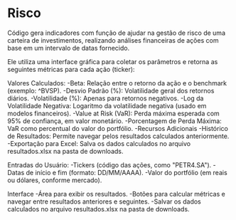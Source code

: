 # Risco
 Código gera indicadores com função de ajudar na gestão de risco de uma carteira de investimentos, realizando análises financeiras de ações com base em um intervalo de datas fornecido. 

Ele utiliza uma interface gráfica para coletar os parâmetros e retorna as seguintes métricas para cada ação (ticker):

Valores Calculados:
-Beta: Relação entre o retorno da ação e o benchmark (exemplo: ^BVSP).
-Desvio Padrão (%): Volatilidade geral dos retornos diários.
-Volatilidade (%): Apenas para retornos negativos.
-Log da Volatilidade Negativa: Logaritmo da volatilidade negativa (usado em modelos financeiros).
-Value at Risk (VaR): Perda máxima esperada com 95% de confiança, em valor monetário.
-Porcentagem de Perda Máxima: VaR como percentual do valor do portfólio.
-Recursos Adicionais
-Histórico de Resultados: Permite navegar pelos resultados calculados anteriormente.
-Exportação para Excel: Salva os dados calculados no arquivo resultados.xlsx na pasta de downloads.

Entradas do Usuário:
-Tickers (código das ações, como "PETR4.SA").
-Datas de início e fim (formato: DD/MM/AAAA).
-Valor do portfólio (em reais ou dólares, conforme mercado).

Interface
-Área para exibir os resultados.
-Botões para calcular métricas e navegar entre resultados anteriores e seguintes.
-Salvar os dados calculados no arquivo resultados.xlsx na pasta de downloads.
